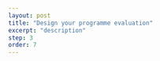 ```yaml
---
layout: post
title: "Design your programme evaluation"
excerpt: "description"
step: 3
order: 7
---
```


